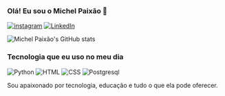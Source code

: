 
### Olá! Eu sou o Michel Paixão 👋
[![instagram](https://img.shields.io/badge/Instagram-E4405F?style=for-the-badge&logo=instagram&logoColor=white)](limkdoperfilaqui) 
[![LinkedIn](https://img.shields.io/badge/LinkedIn-0077B5?style=for-the-badge&logo=linkedin&logoColor=white)](https://www.linkedin.com/in/michel-paix%C3%A3o-28b42793/)

![Michel Paixão's GitHub stats](https://github-readme-stats.vercel.app/api?username=devmichelpaixao&show_icons=true&bg_color=00000000)

### Tecnologia que eu uso no meu dia

![Python](https://img.shields.io/badge/Python-3776AB?style=for-the-badge&logo=python&logoColor=white)
![HTML](https://img.shields.io/badge/HTML5-E34F26?style=for-the-badge&logo=html5&logoColor=white)
![CSS](https://img.shields.io/badge/CSS-239120?&style=for-the-badge&logo=css3&logoColor=white)
![Postgresql](https://img.shields.io/badge/MySQL-00000F?style=for-the-badge&logo=mysql&logoColor=white)

Sou apaixonado por tecnologia, educação e tudo o que ela pode oferecer.
